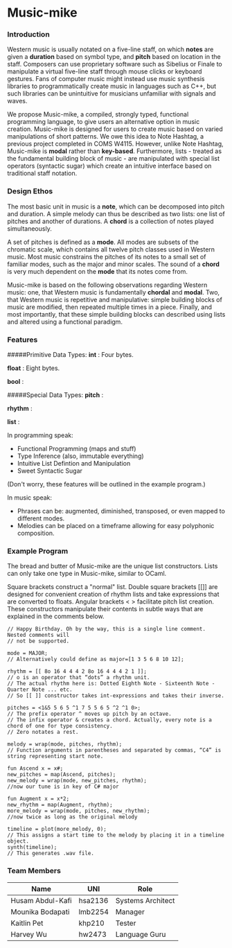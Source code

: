 Music-mike
=====

### Introduction
Western music is usually notated on a five-line staff, on which **notes** are given a **duration** based on symbol type, and **pitch** based on location in the staff. Composers can use proprietary software such as Sibelius or Finale to manipulate a virtual five-line staff through mouse clicks or keyboard gestures. Fans of computer music might instead use music synthesis libraries to programmatically create music in languages such as C++, but such libraries can be unintuitive for musicians unfamiliar with signals and waves.

We propose Music-mike, a compiled, strongly typed, functional programming language, to give users an alternative option in music creation. Music-mike is designed for users to create music based on varied manipulations of short patterns. We owe this idea to Note Hashtag, a previous project completed in COMS W4115. However, unlike Note Hashtag, Music-mike is **modal** rather than **key-based**. Furthermore, lists - treated as the fundamental building block of music - are manipulated with special list operators (syntactic sugar) which create an intuitive interface based on traditional staff notation.

### Design Ethos
The most basic unit in music is a **note**, which can be decomposed into pitch and duration. A simple melody can thus be described as two lists: one list of pitches and another of durations. A **chord** is a collection of notes played simultaneously. 

A set of pitches is defined as a **mode**. All modes are subsets of the chromatic scale, which contains all twelve pitch classes used in Western music. Most music constrains the pitches of its notes to a small set of familiar modes, such as the major and minor scales. The sound of a **chord** is very much dependent on the **mode** that its notes come from.

Music-mike is based on the following observations regarding Western music: one, that Western music is fundamentally  **chordal** and **modal**. Two, that Western music is repetitive and manipulative: simple building blocks of music are modified, then repeated multiple times in a piece. Finally, and most importantly, that these simple building blocks can described using lists and altered using a functional paradigm. 

### Features 
#####Primitive Data Types:
**int** : Four bytes.

**float** : Eight bytes. 

**bool** : 

#####Special Data Types:
**pitch** : 

**rhythm** :

**list** : 



In programming speak:
- Functional Programming (maps and stuff) 
- Type Inference (also, immutable everything) 
- Intuitive List Defintion and Manipulation
- Sweet Syntactic Sugar 

(Don't worry, these features will be outlined in the example program.)

In music speak:
- Phrases can be: augmented, diminished, transposed, or even mapped to different modes.
- Melodies can be placed on a timeframe allowing for easy polyphonic composition.


### Example Program
The bread and butter of Music-mike are the unique list constructors. Lists can only take one type in Music-mike, similar to OCaml. 

Square brackets construct a "normal" list. Double square brackets [[]] are designed for convenient creation of rhythm lists and take expressions that are converted to floats. Angular brackets < > facilitate pitch list creation. These constructors manipulate their contents in subtle ways that are explained in the comments below.

	// Happy Birthday. Oh by the way, this is a single line comment. Nested comments will 
	// not be supported.
	
	mode = MAJOR;  
	// Alternatively could define as major=[1 3 5 6 8 10 12]; 

	rhythm = [[ 8o 16 4 4 4 2 8o 16 4 4 4 2 1 ]]; 
	// o is an operator that “dots” a rhythm unit. 
	// The actual rhythm here is: Dotted Eighth Note - Sixteenth Note - Quarter Note ... etc.
	// So [[ ]] constructor takes int-expressions and takes their inverse. 

	pitches = <1&5 5 6 5 ^1 7 5 5 6 5 ^2 ^1 0>; 
	// The prefix operator ^ moves up pitch by an octave. 
	// The infix operator & creates a chord. Actually, every note is a chord of one for type consistency.
	// Zero notates a rest.

	melody = wrap(mode, pitches, rhythm);
	// Function arguments in parentheses and separated by commas, “C4” is string representing start note.

	fun Ascend x = x#;
	new_pitches = map(Ascend, pitches);
	new_melody = wrap(mode, new_pitches, rhythm);
	//now our tune is in key of C# major

	fun Augment x = x*2;
	new_rhythm = map(Augment, rhythm);
	more_melody = wrap(mode, pitches, new_rhythm);
	//now twice as long as the original melody
	
	timeline = plot(more_melody, 0);
	// This assigns a start time to the melody by placing it in a timeline object.
	synth(timeline);
	// This generates .wav file.


### Team Members

| Name               | UNI     | Role                |
|--------------------|---------|---------------------|
| Husam Abdul-Kafi   | hsa2136 | Systems Architect   |
| Mounika Bodapati   | lmb2254 | Manager             |
| Kaitlin Pet        | khp210  | Tester              |
| Harvey Wu          | hw2473  | Language Guru       |
